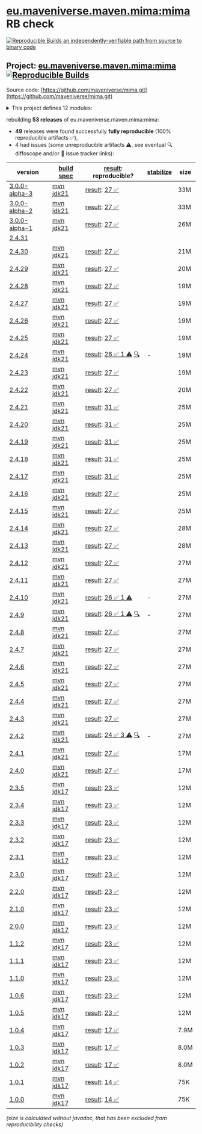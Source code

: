 [eu.maveniverse.maven.mima:mima](https://central.sonatype.com/artifact/eu.maveniverse.maven.mima/mima/versions) RB check
=======

[![Reproducible Builds](https://reproducible-builds.org/images/logos/rb.svg) an independently-verifiable path from source to binary code](https://reproducible-builds.org/)

## Project: [eu.maveniverse.maven.mima:mima](https://central.sonatype.com/artifact/eu.maveniverse.maven.mima/mima/versions) [![Reproducible Builds](https://img.shields.io/endpoint?url=https://raw.githubusercontent.com/jvm-repo-rebuild/reproducible-central/master/content/eu/maveniverse/maven/mima/badge.json)](https://github.com/jvm-repo-rebuild/reproducible-central/blob/master/content/eu/maveniverse/maven/mima/README.md)

Source code: [https://github.com/maveniverse/mima.git](https://github.com/maveniverse/mima.git)

<details><summary>This project defines 12 modules:</summary>

* [eu.maveniverse.maven.mima.extensions:extensions](https://central.sonatype.com/artifact/eu.maveniverse.maven.mima.extensions/extensions/overview)
* [eu.maveniverse.maven.mima.extensions:mmr](https://central.sonatype.com/artifact/eu.maveniverse.maven.mima.extensions/mmr/overview)
* [eu.maveniverse.maven.mima.runtime:embedded-maven](https://central.sonatype.com/artifact/eu.maveniverse.maven.mima.runtime/embedded-maven/overview)
* [eu.maveniverse.maven.mima.runtime:runtime](https://central.sonatype.com/artifact/eu.maveniverse.maven.mima.runtime/runtime/overview)
* [eu.maveniverse.maven.mima.runtime:standalone-shared](https://central.sonatype.com/artifact/eu.maveniverse.maven.mima.runtime/standalone-shared/overview)
* [eu.maveniverse.maven.mima.runtime:standalone-sisu](https://central.sonatype.com/artifact/eu.maveniverse.maven.mima.runtime/standalone-sisu/overview)
* [eu.maveniverse.maven.mima.runtime:standalone-sisu-uber](https://central.sonatype.com/artifact/eu.maveniverse.maven.mima.runtime/standalone-sisu-uber/overview)
* [eu.maveniverse.maven.mima.runtime:standalone-static](https://central.sonatype.com/artifact/eu.maveniverse.maven.mima.runtime/standalone-static/overview)
* [eu.maveniverse.maven.mima.runtime:standalone-static-uber](https://central.sonatype.com/artifact/eu.maveniverse.maven.mima.runtime/standalone-static-uber/overview)
* [eu.maveniverse.maven.mima:cli](https://central.sonatype.com/artifact/eu.maveniverse.maven.mima/cli/overview)
* [eu.maveniverse.maven.mima:context](https://central.sonatype.com/artifact/eu.maveniverse.maven.mima/context/overview)
* [eu.maveniverse.maven.mima:mima](https://central.sonatype.com/artifact/eu.maveniverse.maven.mima/mima/overview)
</details>

rebuilding **53 releases** of eu.maveniverse.maven.mima:mima:
- **49** releases were found successfully **fully reproducible** (100% reproducible artifacts :white_check_mark:),
- 4 had issues (some unreproducible artifacts :warning:, see eventual :mag: diffoscope and/or :memo: issue tracker links):

| version | [build spec](/BUILDSPEC.md) | [result](https://reproducible-builds.org/docs/jvm/): reproducible? | [stabilize](https://github.com/google/oss-rebuild/blob/main/cmd/stabilize/README.md) | size |
| -- | --------- | ------ | ------ | -- |
| [3.0.0-alpha-3](https://central.sonatype.com/artifact/eu.maveniverse.maven.mima/mima/3.0.0-alpha-3/pom) | [mvn jdk21](mima-3.0.0-alpha-3.buildspec) | [result](mima-3.0.0-alpha-3.buildinfo): [27 :white_check_mark: ](mima-3.0.0-alpha-3.buildcompare) | | 33M |
| [3.0.0-alpha-2](https://central.sonatype.com/artifact/eu.maveniverse.maven.mima/mima/3.0.0-alpha-2/pom) | [mvn jdk21](mima-3.0.0-alpha-2.buildspec) | [result](mima-3.0.0-alpha-2.buildinfo): [27 :white_check_mark: ](mima-3.0.0-alpha-2.buildcompare) | | 33M |
| [3.0.0-alpha-1](https://central.sonatype.com/artifact/eu.maveniverse.maven.mima/mima/3.0.0-alpha-1/pom) | [mvn jdk21](mima-3.0.0-alpha-1.buildspec) | [result](mima-3.0.0-alpha-1.buildinfo): [27 :white_check_mark: ](mima-3.0.0-alpha-1.buildcompare) | | 26M |
| [2.4.31](https://central.sonatype.com/artifact/eu.maveniverse.maven.mima/mima/2.4.31/pom) | | | |
| [2.4.30](https://central.sonatype.com/artifact/eu.maveniverse.maven.mima/mima/2.4.30/pom) | [mvn jdk21](mima-2.4.30.buildspec) | [result](mima-2.4.30.buildinfo): [27 :white_check_mark: ](mima-2.4.30.buildcompare) | | 21M |
| [2.4.29](https://central.sonatype.com/artifact/eu.maveniverse.maven.mima/mima/2.4.29/pom) | [mvn jdk21](mima-2.4.29.buildspec) | [result](mima-2.4.29.buildinfo): [27 :white_check_mark: ](mima-2.4.29.buildcompare) | | 20M |
| [2.4.28](https://central.sonatype.com/artifact/eu.maveniverse.maven.mima/mima/2.4.28/pom) | [mvn jdk21](mima-2.4.28.buildspec) | [result](mima-2.4.28.buildinfo): [27 :white_check_mark: ](mima-2.4.28.buildcompare) | | 19M |
| [2.4.27](https://central.sonatype.com/artifact/eu.maveniverse.maven.mima/mima/2.4.27/pom) | [mvn jdk21](mima-2.4.27.buildspec) | [result](mima-2.4.27.buildinfo): [27 :white_check_mark: ](mima-2.4.27.buildcompare) | | 19M |
| [2.4.26](https://central.sonatype.com/artifact/eu.maveniverse.maven.mima/mima/2.4.26/pom) | [mvn jdk21](mima-2.4.26.buildspec) | [result](mima-2.4.26.buildinfo): [27 :white_check_mark: ](mima-2.4.26.buildcompare) | | 19M |
| [2.4.25](https://central.sonatype.com/artifact/eu.maveniverse.maven.mima/mima/2.4.25/pom) | [mvn jdk21](mima-2.4.25.buildspec) | [result](mima-2.4.25.buildinfo): [27 :white_check_mark: ](mima-2.4.25.buildcompare) | | 19M |
| [2.4.24](https://central.sonatype.com/artifact/eu.maveniverse.maven.mima/mima/2.4.24/pom) | [mvn jdk21](mima-2.4.24.buildspec) | [result](mima-2.4.24.buildinfo): [26 :white_check_mark:  1 :warning:](mima-2.4.24.buildcompare) [:mag:](mima-2.4.24.diffoscope) | - | 19M |
| [2.4.23](https://central.sonatype.com/artifact/eu.maveniverse.maven.mima/mima/2.4.23/pom) | [mvn jdk21](mima-2.4.23.buildspec) | [result](mima-2.4.23.buildinfo): [27 :white_check_mark: ](mima-2.4.23.buildcompare) | | 19M |
| [2.4.22](https://central.sonatype.com/artifact/eu.maveniverse.maven.mima/mima/2.4.22/pom) | [mvn jdk21](mima-2.4.22.buildspec) | [result](mima-2.4.22.buildinfo): [27 :white_check_mark: ](mima-2.4.22.buildcompare) | | 20M |
| [2.4.21](https://central.sonatype.com/artifact/eu.maveniverse.maven.mima/mima/2.4.21/pom) | [mvn jdk21](mima-2.4.21.buildspec) | [result](mima-2.4.21.buildinfo): [31 :white_check_mark: ](mima-2.4.21.buildcompare) | | 25M |
| [2.4.20](https://central.sonatype.com/artifact/eu.maveniverse.maven.mima/mima/2.4.20/pom) | [mvn jdk21](mima-2.4.20.buildspec) | [result](mima-2.4.20.buildinfo): [31 :white_check_mark: ](mima-2.4.20.buildcompare) | | 25M |
| [2.4.19](https://central.sonatype.com/artifact/eu.maveniverse.maven.mima/mima/2.4.19/pom) | [mvn jdk21](mima-2.4.19.buildspec) | [result](mima-2.4.19.buildinfo): [31 :white_check_mark: ](mima-2.4.19.buildcompare) | | 25M |
| [2.4.18](https://central.sonatype.com/artifact/eu.maveniverse.maven.mima/mima/2.4.18/pom) | [mvn jdk21](mima-2.4.18.buildspec) | [result](mima-2.4.18.buildinfo): [31 :white_check_mark: ](mima-2.4.18.buildcompare) | | 25M |
| [2.4.17](https://central.sonatype.com/artifact/eu.maveniverse.maven.mima/mima/2.4.17/pom) | [mvn jdk21](mima-2.4.17.buildspec) | [result](mima-2.4.17.buildinfo): [31 :white_check_mark: ](mima-2.4.17.buildcompare) | | 25M |
| [2.4.16](https://central.sonatype.com/artifact/eu.maveniverse.maven.mima/mima/2.4.16/pom) | [mvn jdk21](mima-2.4.16.buildspec) | [result](mima-2.4.16.buildinfo): [27 :white_check_mark: ](mima-2.4.16.buildcompare) | | 25M |
| [2.4.15](https://central.sonatype.com/artifact/eu.maveniverse.maven.mima/mima/2.4.15/pom) | [mvn jdk21](mima-2.4.15.buildspec) | [result](mima-2.4.15.buildinfo): [27 :white_check_mark: ](mima-2.4.15.buildcompare) | | 25M |
| [2.4.14](https://central.sonatype.com/artifact/eu.maveniverse.maven.mima/mima/2.4.14/pom) | [mvn jdk21](mima-2.4.14.buildspec) | [result](mima-2.4.14.buildinfo): [27 :white_check_mark: ](mima-2.4.14.buildcompare) | | 28M |
| [2.4.13](https://central.sonatype.com/artifact/eu.maveniverse.maven.mima/mima/2.4.13/pom) | [mvn jdk21](mima-2.4.13.buildspec) | [result](mima-2.4.13.buildinfo): [27 :white_check_mark: ](mima-2.4.13.buildcompare) | | 28M |
| [2.4.12](https://central.sonatype.com/artifact/eu.maveniverse.maven.mima/mima/2.4.12/pom) | [mvn jdk21](mima-2.4.12.buildspec) | [result](mima-2.4.12.buildinfo): [27 :white_check_mark: ](mima-2.4.12.buildcompare) | | 27M |
| [2.4.11](https://central.sonatype.com/artifact/eu.maveniverse.maven.mima/mima/2.4.11/pom) | [mvn jdk21](mima-2.4.11.buildspec) | [result](mima-2.4.11.buildinfo): [27 :white_check_mark: ](mima-2.4.11.buildcompare) | | 27M |
| [2.4.10](https://central.sonatype.com/artifact/eu.maveniverse.maven.mima/mima/2.4.10/pom) | [mvn jdk21](mima-2.4.10.buildspec) | [result](mima-2.4.10.buildinfo): [26 :white_check_mark:  1 :warning:](mima-2.4.10.buildcompare) | - | 27M |
| [2.4.9](https://central.sonatype.com/artifact/eu.maveniverse.maven.mima/mima/2.4.9/pom) | [mvn jdk21](mima-2.4.9.buildspec) | [result](mima-2.4.9.buildinfo): [26 :white_check_mark:  1 :warning:](mima-2.4.9.buildcompare) [:mag:](mima-2.4.9.diffoscope) | - | 27M |
| [2.4.8](https://central.sonatype.com/artifact/eu.maveniverse.maven.mima/mima/2.4.8/pom) | [mvn jdk21](mima-2.4.8.buildspec) | [result](mima-2.4.8.buildinfo): [27 :white_check_mark: ](mima-2.4.8.buildcompare) | | 27M |
| [2.4.7](https://central.sonatype.com/artifact/eu.maveniverse.maven.mima/mima/2.4.7/pom) | [mvn jdk21](mima-2.4.7.buildspec) | [result](mima-2.4.7.buildinfo): [27 :white_check_mark: ](mima-2.4.7.buildcompare) | | 27M |
| [2.4.6](https://central.sonatype.com/artifact/eu.maveniverse.maven.mima/mima/2.4.6/pom) | [mvn jdk21](mima-2.4.6.buildspec) | [result](mima-2.4.6.buildinfo): [27 :white_check_mark: ](mima-2.4.6.buildcompare) | | 27M |
| [2.4.5](https://central.sonatype.com/artifact/eu.maveniverse.maven.mima/mima/2.4.5/pom) | [mvn jdk21](mima-2.4.5.buildspec) | [result](mima-2.4.5.buildinfo): [27 :white_check_mark: ](mima-2.4.5.buildcompare) | | 27M |
| [2.4.4](https://central.sonatype.com/artifact/eu.maveniverse.maven.mima/mima/2.4.4/pom) | [mvn jdk21](mima-2.4.4.buildspec) | [result](mima-2.4.4.buildinfo): [27 :white_check_mark: ](mima-2.4.4.buildcompare) | | 27M |
| [2.4.3](https://central.sonatype.com/artifact/eu.maveniverse.maven.mima/mima/2.4.3/pom) | [mvn jdk21](mima-2.4.3.buildspec) | [result](mima-2.4.3.buildinfo): [27 :white_check_mark: ](mima-2.4.3.buildcompare) | | 27M |
| [2.4.2](https://central.sonatype.com/artifact/eu.maveniverse.maven.mima/mima/2.4.2/pom) | [mvn jdk21](mima-2.4.2.buildspec) | [result](mima-2.4.2.buildinfo): [24 :white_check_mark:  3 :warning:](mima-2.4.2.buildcompare) [:mag:](mima-2.4.2.diffoscope) | - | 27M |
| [2.4.1](https://central.sonatype.com/artifact/eu.maveniverse.maven.mima/mima/2.4.1/pom) | [mvn jdk21](mima-2.4.1.buildspec) | [result](mima-2.4.1.buildinfo): [27 :white_check_mark: ](mima-2.4.1.buildcompare) | | 17M |
| [2.4.0](https://central.sonatype.com/artifact/eu.maveniverse.maven.mima/mima/2.4.0/pom) | [mvn jdk21](mima-2.4.0.buildspec) | [result](mima-2.4.0.buildinfo): [27 :white_check_mark: ](mima-2.4.0.buildcompare) | | 17M |
| [2.3.5](https://central.sonatype.com/artifact/eu.maveniverse.maven.mima/mima/2.3.5/pom) | [mvn jdk17](mima-2.3.5.buildspec) | [result](mima-2.3.5.buildinfo): [23 :white_check_mark: ](mima-2.3.5.buildcompare) | | 12M |
| [2.3.4](https://central.sonatype.com/artifact/eu.maveniverse.maven.mima/mima/2.3.4/pom) | [mvn jdk17](mima-2.3.4.buildspec) | [result](mima-2.3.4.buildinfo): [23 :white_check_mark: ](mima-2.3.4.buildcompare) | | 12M |
| [2.3.3](https://central.sonatype.com/artifact/eu.maveniverse.maven.mima/mima/2.3.3/pom) | [mvn jdk17](mima-2.3.3.buildspec) | [result](mima-2.3.3.buildinfo): [23 :white_check_mark: ](mima-2.3.3.buildcompare) | | 12M |
| [2.3.2](https://central.sonatype.com/artifact/eu.maveniverse.maven.mima/mima/2.3.2/pom) | [mvn jdk17](mima-2.3.2.buildspec) | [result](mima-2.3.2.buildinfo): [23 :white_check_mark: ](mima-2.3.2.buildcompare) | | 12M |
| [2.3.1](https://central.sonatype.com/artifact/eu.maveniverse.maven.mima/mima/2.3.1/pom) | [mvn jdk17](mima-2.3.1.buildspec) | [result](mima-2.3.1.buildinfo): [23 :white_check_mark: ](mima-2.3.1.buildcompare) | | 12M |
| [2.3.0](https://central.sonatype.com/artifact/eu.maveniverse.maven.mima/mima/2.3.0/pom) | [mvn jdk17](mima-2.3.0.buildspec) | [result](mima-2.3.0.buildinfo): [23 :white_check_mark: ](mima-2.3.0.buildcompare) | | 12M |
| [2.2.0](https://central.sonatype.com/artifact/eu.maveniverse.maven.mima/mima/2.2.0/pom) | [mvn jdk17](mima-2.2.0.buildspec) | [result](mima-2.2.0.buildinfo): [23 :white_check_mark: ](mima-2.2.0.buildcompare) | | 12M |
| [2.1.0](https://central.sonatype.com/artifact/eu.maveniverse.maven.mima/mima/2.1.0/pom) | [mvn jdk17](mima-2.1.0.buildspec) | [result](mima-2.1.0.buildinfo): [23 :white_check_mark: ](mima-2.1.0.buildcompare) | | 12M |
| [2.0.0](https://central.sonatype.com/artifact/eu.maveniverse.maven.mima/mima/2.0.0/pom) | [mvn jdk17](mima-2.0.0.buildspec) | [result](mima-2.0.0.buildinfo): [23 :white_check_mark: ](mima-2.0.0.buildcompare) | | 12M |
| [1.1.2](https://central.sonatype.com/artifact/eu.maveniverse.maven.mima/mima/1.1.2/pom) | [mvn jdk17](mima-1.1.2.buildspec) | [result](mima-1.1.2.buildinfo): [23 :white_check_mark: ](mima-1.1.2.buildcompare) | | 12M |
| [1.1.1](https://central.sonatype.com/artifact/eu.maveniverse.maven.mima/mima/1.1.1/pom) | [mvn jdk17](mima-1.1.1.buildspec) | [result](mima-1.1.1.buildinfo): [23 :white_check_mark: ](mima-1.1.1.buildcompare) | | 12M |
| [1.1.0](https://central.sonatype.com/artifact/eu.maveniverse.maven.mima/mima/1.1.0/pom) | [mvn jdk17](mima-1.1.0.buildspec) | [result](mima-1.1.0.buildinfo): [23 :white_check_mark: ](mima-1.1.0.buildcompare) | | 12M |
| [1.0.6](https://central.sonatype.com/artifact/eu.maveniverse.maven.mima/mima/1.0.6/pom) | [mvn jdk17](mima-1.0.6.buildspec) | [result](mima-1.0.6.buildinfo): [23 :white_check_mark: ](mima-1.0.6.buildcompare) | | 12M |
| [1.0.5](https://central.sonatype.com/artifact/eu.maveniverse.maven.mima/mima/1.0.5/pom) | [mvn jdk17](mima-1.0.5.buildspec) | [result](mima-1.0.5.buildinfo): [23 :white_check_mark: ](mima-1.0.5.buildcompare) | | 12M |
| [1.0.4](https://central.sonatype.com/artifact/eu.maveniverse.maven.mima/mima/1.0.4/pom) | [mvn jdk17](mima-1.0.4.buildspec) | [result](mima-1.0.4.buildinfo): [17 :white_check_mark: ](mima-1.0.4.buildcompare) | | 7.9M |
| [1.0.3](https://central.sonatype.com/artifact/eu.maveniverse.maven.mima/mima/1.0.3/pom) | [mvn jdk17](mima-1.0.3.buildspec) | [result](mima-1.0.3.buildinfo): [17 :white_check_mark: ](mima-1.0.3.buildcompare) | | 8.0M |
| [1.0.2](https://central.sonatype.com/artifact/eu.maveniverse.maven.mima/mima/1.0.2/pom) | [mvn jdk17](mima-1.0.2.buildspec) | [result](mima-1.0.2.buildinfo): [17 :white_check_mark: ](mima-1.0.2.buildcompare) | | 8.0M |
| [1.0.1](https://central.sonatype.com/artifact/eu.maveniverse.maven.mima/mima/1.0.1/pom) | [mvn jdk17](mima-1.0.1.buildspec) | [result](mima-1.0.1.buildinfo): [14 :white_check_mark: ](mima-1.0.1.buildcompare) | | 75K |
| [1.0.0](https://central.sonatype.com/artifact/eu.maveniverse.maven.mima/mima/1.0.0/pom) | [mvn jdk17](mima-1.0.0.buildspec) | [result](mima-1.0.0.buildinfo): [14 :white_check_mark: ](mima-1.0.0.buildcompare) | | 75K |

<i>(size is calculated without javadoc, that has been excluded from reproducibility checks)</i>
